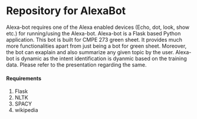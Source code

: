 # Repository for AlexaBot
Alexa-bot requires one of the Alexa enabled devices (Echo, dot, look, show etc.) for running/using the Alexa-bot. Alexa-bot is a Flask based Python application. This bot is built for CMPE 273 green sheet. It provides much more functionalities apart from just being a bot for green sheet. Moreover, the bot can exaplain and also summarize any given topic by the user. Alexa-bot is dynamic as the intent identification is dyanmic based on the training data. Please refer to the presentation regarding the same.

#### Requirements
1. Flask
2. NLTK
3. SPACY
4. wikipedia



 
